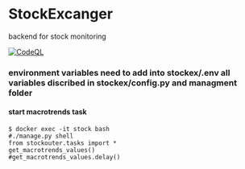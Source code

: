 # StockExcanger
backend for stock monitoring

[![CodeQL](https://github.com/Aioramu/StockExcanger/actions/workflows/codeql.yml/badge.svg?branch=unittests&event=check_run)](https://github.com/Aioramu/StockExcanger/actions/workflows/codeql.yml)
### environment variables need to add into stockex/.env  all variables discribed in stockex/config.py and managment folder

#### start macrotrends task
```
$ docker exec -it stock bash
#./manage.py shell
from stockouter.tasks import *
get_macrotrends_values()
#get_macrotrends_values.delay()
```
